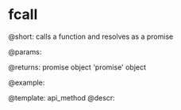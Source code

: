 fcall
=============

@short: calls a function and resolves as a promise
	

@params:

@returns:
promise		object 	'promise' object



@example:

@template:	api_method
@descr:

